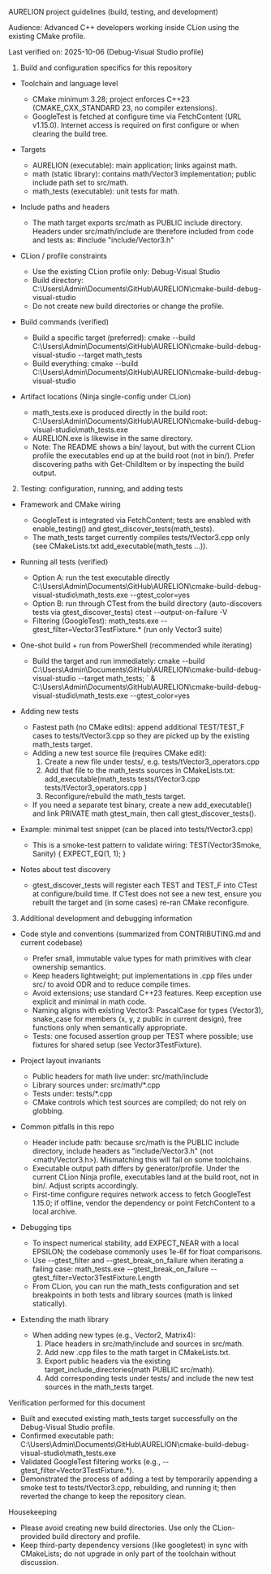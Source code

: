 AURELION project guidelines (build, testing, and development)

Audience: Advanced C++ developers working inside CLion using the existing CMake profile.

Last verified on: 2025-10-06 (Debug-Visual Studio profile)

1) Build and configuration specifics for this repository

- Toolchain and language level
  - CMake minimum 3.28; project enforces C++23 (CMAKE_CXX_STANDARD 23, no compiler extensions).
  - GoogleTest is fetched at configure time via FetchContent (URL v1.15.0). Internet access is required on first configure or when clearing the build tree.

- Targets
  - AURELION (executable): main application; links against math.
  - math (static library): contains math/Vector3 implementation; public include path set to src/math.
  - math_tests (executable): unit tests for math.

- Include paths and headers
  - The math target exports src/math as PUBLIC include directory. Headers under src/math/include are therefore included from code and tests as:
    #include "include/Vector3.h"

- CLion / profile constraints
  - Use the existing CLion profile only: Debug-Visual Studio
  - Build directory: C:\Users\Admin\Documents\GitHub\AURELION\cmake-build-debug-visual-studio
  - Do not create new build directories or change the profile.

- Build commands (verified)
  - Build a specific target (preferred):
    cmake --build C:\Users\Admin\Documents\GitHub\AURELION\cmake-build-debug-visual-studio --target math_tests
  - Build everything:
    cmake --build C:\Users\Admin\Documents\GitHub\AURELION\cmake-build-debug-visual-studio

- Artifact locations (Ninja single-config under CLion)
  - math_tests.exe is produced directly in the build root:
    C:\Users\Admin\Documents\GitHub\AURELION\cmake-build-debug-visual-studio\math_tests.exe
  - AURELION.exe is likewise in the same directory.
  - Note: The README shows a bin/ layout, but with the current CLion profile the executables end up at the build root (not in bin/). Prefer discovering paths with Get-ChildItem or by inspecting the build output.

2) Testing: configuration, running, and adding tests

- Framework and CMake wiring
  - GoogleTest is integrated via FetchContent; tests are enabled with enable_testing() and gtest_discover_tests(math_tests).
  - The math_tests target currently compiles tests/tVector3.cpp only (see CMakeLists.txt add_executable(math_tests ...)).

- Running all tests (verified)
  - Option A: run the test executable directly
    C:\Users\Admin\Documents\GitHub\AURELION\cmake-build-debug-visual-studio\math_tests.exe --gtest_color=yes
  - Option B: run through CTest from the build directory (auto-discovers tests via gtest_discover_tests)
    ctest --output-on-failure -V
  - Filtering (GoogleTest):
    math_tests.exe --gtest_filter=Vector3TestFixture.*  (run only Vector3 suite)

- One-shot build + run from PowerShell (recommended while iterating)
  - Build the target and run immediately:
    cmake --build C:\Users\Admin\Documents\GitHub\AURELION\cmake-build-debug-visual-studio --target math_tests; `
    & C:\Users\Admin\Documents\GitHub\AURELION\cmake-build-debug-visual-studio\math_tests.exe --gtest_color=yes

- Adding new tests
  - Fastest path (no CMake edits): append additional TEST/TEST_F cases to tests/tVector3.cpp so they are picked up by the existing math_tests target.
  - Adding a new test source file (requires CMake edit):
    1) Create a new file under tests/, e.g. tests/tVector3_operators.cpp
    2) Add that file to the math_tests sources in CMakeLists.txt:
       add_executable(math_tests
           tests/tVector3.cpp
           tests/tVector3_operators.cpp
       )
    3) Reconfigure/rebuild the math_tests target.
  - If you need a separate test binary, create a new add_executable(<name>) and link PRIVATE math gtest_main, then call gtest_discover_tests(<name>).

- Example: minimal test snippet (can be placed into tests/tVector3.cpp)
  - This is a smoke-test pattern to validate wiring:
    TEST(Vector3Smoke, Sanity) {
        EXPECT_EQ(1, 1);
    }

- Notes about test discovery
  - gtest_discover_tests will register each TEST and TEST_F into CTest at configure/build time. If CTest does not see a new test, ensure you rebuilt the target and (in some cases) re-ran CMake reconfigure.

3) Additional development and debugging information

- Code style and conventions (summarized from CONTRIBUTING.md and current codebase)
  - Prefer small, immutable value types for math primitives with clear ownership semantics.
  - Keep headers lightweight; put implementations in .cpp files under src/ to avoid ODR and to reduce compile times.
  - Avoid extensions; use standard C++23 features. Keep exception use explicit and minimal in math code.
  - Naming aligns with existing Vector3: PascalCase for types (Vector3), snake_case for members (x, y, z public in current design), free functions only when semantically appropriate.
  - Tests: one focused assertion group per TEST where possible; use fixtures for shared setup (see Vector3TestFixture).

- Project layout invariants
  - Public headers for math live under: src/math/include
  - Library sources under: src/math/*.cpp
  - Tests under: tests/*.cpp
  - CMake controls which test sources are compiled; do not rely on globbing.

- Common pitfalls in this repo
  - Header include path: because src/math is the PUBLIC include directory, include headers as "include/Vector3.h" (not <math/Vector3.h>). Mismatching this will fail on some toolchains.
  - Executable output path differs by generator/profile. Under the current CLion Ninja profile, executables land at the build root, not in bin/. Adjust scripts accordingly.
  - First-time configure requires network access to fetch GoogleTest 1.15.0; if offline, vendor the dependency or point FetchContent to a local archive.

- Debugging tips
  - To inspect numerical stability, add EXPECT_NEAR with a local EPSILON; the codebase commonly uses 1e-6f for float comparisons.
  - Use --gtest_filter and --gtest_break_on_failure when iterating a failing case:
    math_tests.exe --gtest_break_on_failure --gtest_filter=Vector3TestFixture.Length
  - From CLion, you can run the math_tests configuration and set breakpoints in both tests and library sources (math is linked statically).

- Extending the math library
  - When adding new types (e.g., Vector2, Matrix4):
    1) Place headers in src/math/include and sources in src/math.
    2) Add new .cpp files to the math target in CMakeLists.txt.
    3) Export public headers via the existing target_include_directories(math PUBLIC src/math).
    4) Add corresponding tests under tests/ and include the new test sources in the math_tests target.

Verification performed for this document

- Built and executed existing math_tests target successfully on the Debug-Visual Studio profile.
- Confirmed executable path: C:\Users\Admin\Documents\GitHub\AURELION\cmake-build-debug-visual-studio\math_tests.exe
- Validated GoogleTest filtering works (e.g., --gtest_filter=Vector3TestFixture.*).
- Demonstrated the process of adding a test by temporarily appending a smoke test to tests/tVector3.cpp, rebuilding, and running it; then reverted the change to keep the repository clean.

Housekeeping

- Please avoid creating new build directories. Use only the CLion-provided build directory and profile.
- Keep third-party dependency versions (like googletest) in sync with CMakeLists; do not upgrade in only part of the toolchain without discussion.
